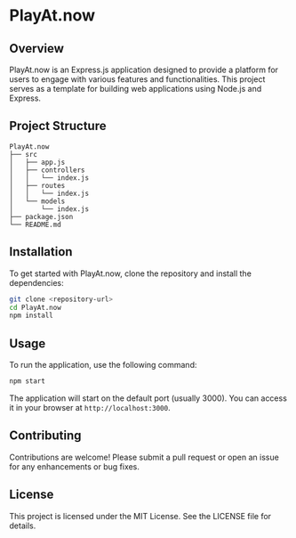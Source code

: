 # PlayAt.now

## Overview
PlayAt.now is an Express.js application designed to provide a platform for users to engage with various features and functionalities. This project serves as a template for building web applications using Node.js and Express.

## Project Structure
```
PlayAt.now
├── src
│   ├── app.js
│   ├── controllers
│   │   └── index.js
│   ├── routes
│   │   └── index.js
│   └── models
│       └── index.js
├── package.json
└── README.md
```

## Installation
To get started with PlayAt.now, clone the repository and install the dependencies:

```bash
git clone <repository-url>
cd PlayAt.now
npm install
```

## Usage
To run the application, use the following command:

```bash
npm start
```

The application will start on the default port (usually 3000). You can access it in your browser at `http://localhost:3000`.

## Contributing
Contributions are welcome! Please submit a pull request or open an issue for any enhancements or bug fixes.

## License
This project is licensed under the MIT License. See the LICENSE file for details.